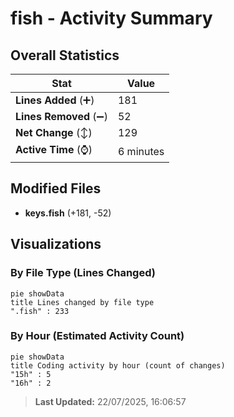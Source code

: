 # fish - Activity Summary 

## Overall Statistics

| Stat                   | Value                                                             |
| ---------------------- | ----------------------------------------------------------------- |
| **Lines Added** (➕)   | 181                                          |
| **Lines Removed** (➖) | 52                                        |
| **Net Change** (↕)    | 129                |
| **Active Time** (⌚)   | 6 minutes |


## Modified Files
- **keys.fish** (+181, -52)

## Visualizations

### By File Type (Lines Changed)

```mermaid
pie showData
title Lines changed by file type
".fish" : 233
```

### By Hour (Estimated Activity Count)

```mermaid
pie showData
title Coding activity by hour (count of changes)
"15h" : 5
"16h" : 2
```


> **Last Updated:** 22/07/2025, 16:06:57